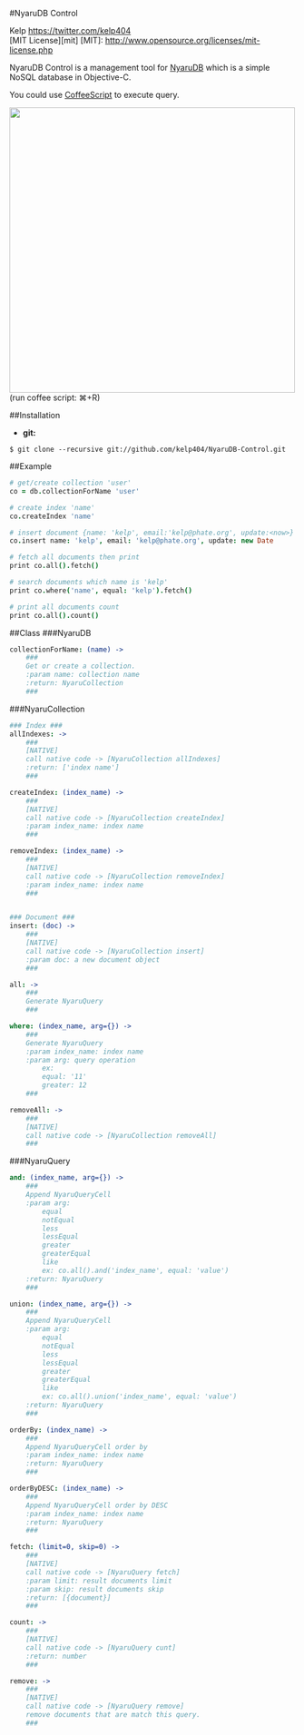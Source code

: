 #NyaruDB Control


Kelp https://twitter.com/kelp404  
[MIT License][mit]
[MIT]: http://www.opensource.org/licenses/mit-license.php


NyaruDB Control is a management tool for <a href="https://github.com/kelp404/NyaruDB" target="_blank">NyaruDB</a> which is a simple NoSQL database in Objective-C.  

You could use <a href="http://coffeescript.org/" target="_blank">CoffeeScript</a> to execute query.  

<img src='https://raw.github.com/kelp404/NyaruDB-Control/master/_images/screenshot00.png' witdh='850px' height='503px'/>  
(run coffee script: ⌘+R)  



##Installation
+ **git:**
```
$ git clone --recursive git://github.com/kelp404/NyaruDB-Control.git
```



##Example
```coffee
# get/create collection 'user'
co = db.collectionForName 'user'

# create index 'name'
co.createIndex 'name'

# insert document {name: 'kelp', email:'kelp@phate.org', update:<now>}
co.insert name: 'kelp', email: 'kelp@phate.org', update: new Date

# fetch all documents then print
print co.all().fetch()

# search documents which name is 'kelp'
print co.where('name', equal: 'kelp').fetch()

# print all documents count
print co.all().count()
```



##Class
###NyaruDB
```coffee
collectionForName: (name) ->
    ###
    Get or create a collection.
    :param name: collection name
    :return: NyaruCollection
    ###
```


###NyaruCollection
```coffee
### Index ###
allIndexes: ->
    ###
    [NATIVE]
    call native code -> [NyaruCollection allIndexes]
    :return: ['index name']
    ###

createIndex: (index_name) ->
    ###
    [NATIVE]
    call native code -> [NyaruCollection createIndex]
    :param index_name: index name
    ###

removeIndex: (index_name) ->
    ###
    [NATIVE]
    call native code -> [NyaruCollection removeIndex]
    :param index_name: index name
    ###


### Document ###
insert: (doc) ->
    ###
    [NATIVE]
    call native code -> [NyaruCollection insert]
    :param doc: a new document object
    ###

all: ->
    ###
    Generate NyaruQuery
    ###

where: (index_name, arg={}) ->
    ###
    Generate NyaruQuery
    :param index_name: index name
    :param arg: query operation
        ex:
        equal: '11'
        greater: 12
    ###

removeAll: ->
    ###
    [NATIVE]
    call native code -> [NyaruCollection removeAll]
    ###
```


###NyaruQuery
```coffee
and: (index_name, arg={}) ->
    ###
    Append NyaruQueryCell
    :param arg:
        equal
        notEqual
        less
        lessEqual
        greater
        greaterEqual
        like
        ex: co.all().and('index_name', equal: 'value')
    :return: NyaruQuery
    ###

union: (index_name, arg={}) ->
    ###
    Append NyaruQueryCell
    :param arg:
        equal
        notEqual
        less
        lessEqual
        greater
        greaterEqual
        like
        ex: co.all().union('index_name', equal: 'value')
    :return: NyaruQuery
    ###

orderBy: (index_name) ->
    ###
    Append NyaruQueryCell order by
    :param index_name: index name
    :return: NyaruQuery
    ###

orderByDESC: (index_name) ->
    ###
    Append NyaruQueryCell order by DESC
    :param index_name: index name
    :return: NyaruQuery
    ###

fetch: (limit=0, skip=0) ->
    ###
    [NATIVE]
    call native code -> [NyaruQuery fetch]
    :param limit: result documents limit
    :param skip: result documents skip
    :return: [{document}]
    ###

count: ->
    ###
    [NATIVE]
    call native code -> [NyaruQuery cunt]
    :return: number
    ###

remove: ->
    ###
    [NATIVE]
    call native code -> [NyaruQuery remove]
    remove documents that are match this query.
    ###
```